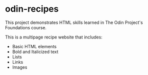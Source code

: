 # odin-recipes
This project demonstrates HTML skills learned in The Odin Project's Foundations course. 

This is a multipage recipe website that includes:
- Basic HTML elements
- Bold and Italicized text
- Lists
- Links
- Images